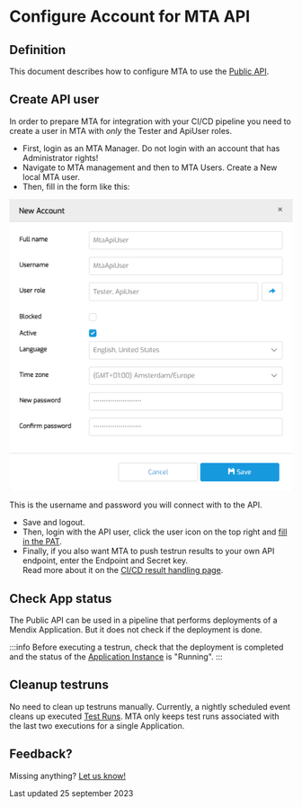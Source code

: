 # Configure Account for MTA API

## Definition

This document describes how to configure MTA to use the [Public API](../../../api).

## Create API user

In order to prepare MTA for integration with your CI/CD pipeline you need to create a user in MTA with *only* the Tester and ApiUser roles. 

- First, login as an MTA Manager. Do not login with an account that has Administrator rights!
- Navigate to MTA management and then to MTA Users. Create a New local MTA user.
- Then, fill in the form like this:

![Create API user](../images/cicd-create-account.png)

This is the username and password you will connect with to the API. 

- Save and logout.
- Then, login with the API user, click the <i class="fal fa-user-circle"></i> user icon on the top right and [fill in the PAT](../configure-mta/access-mendix-model).
- Finally, if you also want MTA to push testrun results to your own API endpoint, enter the Endpoint and Secret key.<br/>Read more about it on the [CI/CD result handling page](cicd-result).

## Check App status
The Public API can be used in a pipeline that performs deployments of a Mendix Application. But it does not check if the deployment is done.

:::info 
Before executing a testrun, check that the deployment is completed and the status of the <a href="../../../application-instance">Application Instance</a> is "Running".
:::

## Cleanup testruns
No need to clean up testruns manually. Currently, a nightly scheduled event cleans up executed [Test Runs](../../../test-run). MTA only keeps test runs associated with the last two executions for a single Application. 

## Feedback?
Missing anything? [Let us know!](mailto:support@menditect.com)

Last updated 25 september 2023